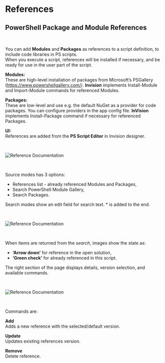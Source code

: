 
# References



## PowerShell Package and Module References
<br/>

You can add **Modules** and **Packages** as references to a script definition, to include code libraries in PS scripts.  
When you execute a script, references will be installed if necessary, and be ready for use in the user part of the script.
<br/>

**Modules:**  
These are high-level installation of packages from Microsoft’s PSGallery (https://www.powershellgallery.com/). **Invision** implements Install-Module and Import-Module commands for referenced Modules.
<br/>

**Packages:**  
These are low-level and use e.g. the default NuGet as a provider for code packages. 
You can configure providers in the app config file. **InVision** implements Install-Package command if necessary for referenced Packages.
<br/>

**UI:**  
References are added from the **PS Script Editor** in Invision designer.

<br/>

![Reference Documentation](https://profitbasedocs.blob.core.windows.net/images/powershell1.png "Reference Documentation")

<br/>

Source modes has 3 options:

-	References list - already referenced Modules and Packages,
-	Search PowerShell Module Gallery,
-	Search Packages.

Search modes show an edit field for search text. * is added to the end.


<br/>

![Reference Documentation](https://profitbasedocs.blob.core.windows.net/images/powershell2.png "Reference Documentation")

<br/>

When items are returned from the *search*, images show the state as:

- **‘Arrow down’** for reference in the open solution,
- **‘Green check’** for already referenced in this script.

The right section of the page displays details, version selection, and available commands.

<br/>

![Reference Documentation](https://profitbasedocs.blob.core.windows.net/images/powershell3.png "Reference Documentation")

<br/>

Commands are:

**Add**  
Adds a new reference with the selected/default version.

**Update**  
Updates existing references version.

**Remove**  
Delete reference.

